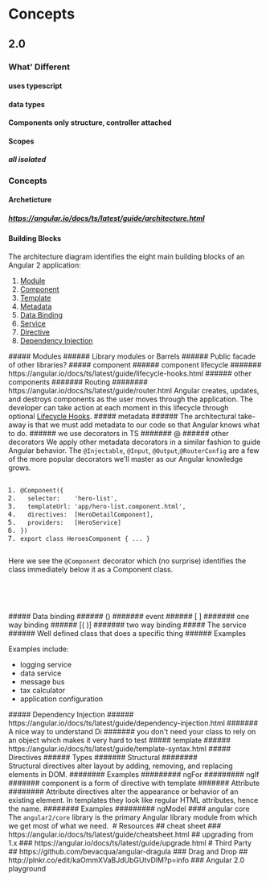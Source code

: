 # Concepts
## 2.0
### What' Different
#### uses typescript
#### data types
#### Components only structure, controller attached
#### Scopes
##### all isolated
### Concepts
#### Archeticture
##### https://angular.io/docs/ts/latest/guide/architecture.html
#### Building Blocks
<p>The architecture diagram identifies the eight main building blocks of an Angular 2 application:</p><ol><li><a href="https://angular.io/docs/ts/latest/guide/architecture.html#module">Module</a></li><li><a href="https://angular.io/docs/ts/latest/guide/architecture.html#component">Component</a></li><li><a href="https://angular.io/docs/ts/latest/guide/architecture.html#template">Template</a></li><li><a href="https://angular.io/docs/ts/latest/guide/architecture.html#metadata">Metadata</a></li><li><a href="https://angular.io/docs/ts/latest/guide/architecture.html#data-binding">Data Binding</a></li><li><a href="https://angular.io/docs/ts/latest/guide/architecture.html#service">Service</a></li><li><a href="https://angular.io/docs/ts/latest/guide/architecture.html#directive">Directive</a></li><li><a href="https://angular.io/docs/ts/latest/guide/architecture.html#dependency-injection">Dependency Injection</a></li></ol>
##### Modules
###### Library modules or Barrels
###### Public facade of other libraries?
##### component
###### component lifecycle
####### https://angular.io/docs/ts/latest/guide/lifecycle-hooks.html
###### other components
####### Routing
######## https://angular.io/docs/ts/latest/guide/router.html
<span>Angular creates, updates, and destroys components as the user moves through the application. The developer can take action at each moment in this lifecycle through optional&#xA0;</span><a href="https://angular.io/docs/ts/latest/guide/lifecycle-hooks.html">Lifecycle Hooks</a><span>.</span>
##### metadata
###### The architectural take-away is that we must add metadata to our code so that Angular knows what to do.
###### we use decorators in TS
####### @
###### other decorators
<span>We apply other metadata decorators in a similar fashion to guide Angular behavior. The&#xA0;</span><code>@Injectable</code><span>,&#xA0;</span><code>@Input</code><span>,&#xA0;</span><code>@Output</code><span>,</span><code>@RouterConfig</code><span>&#xA0;are a few of the more popular decorators we&apos;ll master as our Angular knowledge grows.</span>
<code-example language="ts" format="linenums"><pre class="prettyprint linenums lang-ts prettyprinted"><ol class="linenums"><li class="L0"><code ng-non-bindable=""><span class="lit">@Component</span><span class="pun">({</span></code></li><li class="L1"><code ng-non-bindable=""><span class="pln">  selector</span><span class="pun">:</span><span class="pln">    </span><span class="str">&apos;hero-list&apos;</span><span class="pun">,</span></code></li><li class="L2"><code ng-non-bindable=""><span class="pln">  templateUrl</span><span class="pun">:</span><span class="pln"> </span><span class="str">&apos;app/hero-list.component.html&apos;</span><span class="pun">,</span></code></li><li class="L3"><code ng-non-bindable=""><span class="pln">  directives</span><span class="pun">:</span><span class="pln">  </span><span class="pun">[</span><span class="typ">HeroDetailComponent</span><span class="pun">],</span></code></li><li class="L4"><code ng-non-bindable=""><span class="pln">  providers</span><span class="pun">:</span><span class="pln">   </span><span class="pun">[</span><span class="typ">HeroService</span><span class="pun">]</span></code></li><li class="L5"><code ng-non-bindable=""><span class="pun">})</span></code></li><li class="L6"><code ng-non-bindable=""><span class="kwd">export</span><span class="pln"> </span><span class="kwd">class</span><span class="pln"> </span><span class="typ">HeroesComponent</span><span class="pln"> </span><span class="pun">{</span><span class="pln"> </span><span class="pun">...</span><span class="pln"> </span><span class="pun">}</span></code></li></ol></pre></code-example><p>Here we see the&#xA0;<code>@Component</code>&#xA0;decorator which (no surprise) identifies the class immediately below it as a Component class.</p><p><br></p><p><br></p>
##### Data binding
###### ()
####### event
###### [ ] 
####### one way binding
###### [( )]
####### two way binding
##### The service
###### Well defined class that does a specific thing
###### Examples
<p>Examples include:</p><ul><li>logging service</li><li>data service</li><li>message bus</li><li>tax calculator</li><li>application configuration</li></ul>
##### Dependency Injection
###### https://angular.io/docs/ts/latest/guide/dependency-injection.html
####### A nice way to understand Di
####### you don't need your class to rely on an object which makes it very hard to test
##### template
###### https://angular.io/docs/ts/latest/guide/template-syntax.html
##### Directives
###### Types
####### Structural
######## Structural directives alter layout by adding, removing, and replacing elements in DOM.
######## Examples
######### ngFor
######### ngIf
####### component is a form of directive with template
####### Attribute
######## Attribute directives alter the appearance or behavior of an existing element. In templates they look like regular HTML attributes, hence the name.
######## Examples
######### ngModel
#### angular core
<span>The&#xA0;</span><code>angular2/core</code><span>&#xA0;library is the primary Angular library module from which we get most of what we need.&#xA0;</span>
# Resources
## cheat sheet
### https://angular.io/docs/ts/latest/guide/cheatsheet.html
## upgrading from 1.x
### https://angular.io/docs/ts/latest/guide/upgrade.html
# Third Party
## https://github.com/bevacqua/angular-dragula
### Drag and Drop
## http://plnkr.co/edit/kaOmmXVaBJdUbGUtvDlM?p=info
### Angular 2.0 playground
